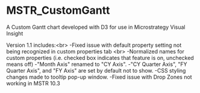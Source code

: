 # MSTR_CustomGantt
A Custom Gantt chart developed with D3 for use in Microstrategy Visual Insight

Version 1.1 includes:<br\>
-Fixed issue with default property setting not being recognized in custom properties tab <br\>
-Normalized names for custom properties (i.e. checked box indicates that feature is on, unchecked means off)
-"Month Axis" renamed to "CY Axis".
-"CY Quarter Axis", "FY Quarter Axis", and "FY Axis" are set by default not to show.
-CSS styling changes made to tooltip pop-up window.
-Fixed issue with Drop Zones not working in MSTR 10.3
